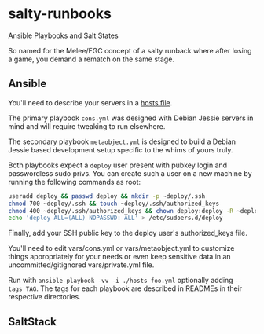 salty-runbooks
==============

Ansible Playbooks and Salt States

So named for the Melee/FGC concept of a salty runback where after
losing a game, you demand a rematch on the same stage.

## Ansible

You'll need to describe your servers in a [hosts file][inventory].

[inventory]: http://docs.ansible.com/intro_inventory.html

The primary playbook `cons.yml` was designed with Debian Jessie
servers in mind and will require tweaking to run elsewhere.

The secondary playbook `metaobject.yml` is designed to build a Debian Jessie
based development setup specific to the whims of yours truly.

Both playbooks expect a `deploy` user present with pubkey login and
passwordless sudo privs. You can create such a user on a new machine
by running the following commands as root:

```bash
useradd deploy && passwd deploy && mkdir -p ~deploy/.ssh
chmod 700 ~deploy/.ssh && touch ~deploy/.ssh/authorized_keys
chmod 400 ~deploy/.ssh/authorized_keys && chown deploy:deploy -R ~deploy
echo 'deploy ALL=(ALL) NOPASSWD: ALL' > /etc/sudoers.d/deploy
```

Finally, add your SSH public key to the deploy user's authorized_keys file.

You'll need to edit vars/cons.yml or vars/metaobject.yml to
customize things appropriately for your needs or even keep sensitive
data in an uncommitted/gitignored vars/private.yml file.

Run with `ansible-playbook -vv -i ./hosts foo.yml` optionally adding
`--tags TAG`. The tags for each playbook are described in READMEs in
their respective directories.

## SaltStack
